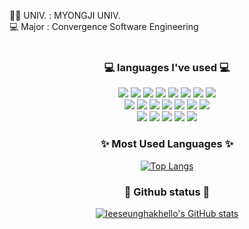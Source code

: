 👩‍🎓 UNIV. : MYONGJI UNIV.<br>
  💻 Major : Convergence Software Engineering<br>
  <br>

<div align=center><h3>💻 languages I've used 💻</h3>
<div align=center> 
  <img src="https://img.shields.io/badge/JAVA-007396?style=flat&logo=java&logoColor=white">
  <img src="https://img.shields.io/badge/Python-3776AB?style=flat&logo=Python&logoColor=white">
  <img src="https://img.shields.io/badge/html5-E34F26?style=flat&logo=html5&logoColor=white">
  <img src="https://img.shields.io/badge/css-1572B6?style=flat&logo=css3&logoColor=white">
  <img src="https://img.shields.io/badge/JavaScript-F7DF1E?style=flat&logo=JavaScript&logoColor=white">  
  <img src="https://img.shields.io/badge/oracle-F80000?style=flat&logo=oracle&logoColor=white">
  <img src="https://img.shields.io/badge/mysql-4479A1?style=flat&logo=mysql&logoColor=white">
	<img src="https://img.shields.io/badge/R-276DC3?style=flat&logo=R&logoColor=white">
  </div>
  <div align=center> 
   <img src="https://img.shields.io/badge/aws-232F3E?style=flat&logo=amazonaws&logoColor=white">
   <img src="https://img.shields.io/badge/Amazon RDS-527FFF?style=flat&logo=AmazonRDS&logoColor=white">
    <img src="https://img.shields.io/badge/Amazon EC2-FF9900?style=flat&logo=AmazonEC2&logoColor=white">
    <img src="https://img.shields.io/badge/Amazon S3-569A31?style=flat&logo=AmazonS3&logoColor=white">
    <img src="https://img.shields.io/badge/Amazon Lambda-569A31?style=flat&logo=AmazonS3&logoColor=white">
    <img src="https://img.shields.io/badge/Docker-2496ED?style=flat&logo=Docker&logoColor=white">
    <img src="https://img.shields.io/badge/jenkins-2496ED?style=flat&logo=Docker&logoColor=white">
  </div>
    <div align=center> 
<img src="https://img.shields.io/badge/spring-6DB33F?style=flat&logo=spring&logoColor=white">
<img src="https://img.shields.io/badge/springboot-6DB33F?style=flat&logo=springboot&logoColor=white">
  <img src="https://img.shields.io/badge/gradle-02303A?style=flat&logo=gradle&logoColor=white">
  <img src="https://img.shields.io/badge/github-181717?style=flat&logo=github&logoColor=white">
  <img src="https://img.shields.io/badge/git-F05032?style=flat&logo=git&logoColor=white">
</div>
<div align=center><h3>✨ Most Used Languages ✨</h3>

[![Top Langs](https://github-readme-stats.vercel.app/api/top-langs/?username=leeseunghakhello&layout=compact&theme=nightowl)](https://github.com/chaerlo127/chaerlo127)


<div align=center><h3>🌺 Github status 🌺</h3>

[![leeseunghakhello's GitHub stats](https://github-readme-stats.vercel.app/api?username=leeseunghakhello&theme=nightowl&ount_private=true)](https://github.com/leeseunghakhello/github-readme-stats)


<br>

	
  <!--[![Hits](https://hits.seeyoufarm.com/api/count/incr/badge.svg?url=https%3A%2F%2Fgithub.com%2Fleeseunghakhello&count_bg=%2379C83D&title_bg=%23555555&icon=&icon_color=%23E7E7E7&title=hits&edge_flat=false)](https://hits.seeyoufarm.com)-->
	
 </div>
<!--
**leeseunghakhello/leeseunghakhello** is a ✨ _special_ ✨ repository because its `README.md` (this file) appears on your GitHub profile.

Here are some ideas to get you started:

- 🔭 I’m currently working on ...
- 🌱 I’m currently learning ...
- 👯 I’m looking to collaborate on ...
- 🤔 I’m looking for help with ...
- 💬 Ask me about ...
- 📫 How to reach me: ...
- 😄 Pronouns: ...
- ⚡ Fun fact: ...
-->

